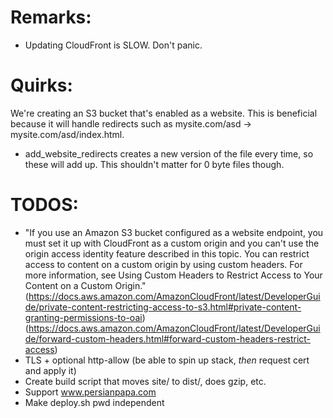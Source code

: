 # Remarks:
- Updating CloudFront is SLOW. Don't panic.

# Quirks:
We're creating an S3 bucket that's enabled as a website. This is beneficial because it will handle
redirects such as mysite.com/asd -> mysite.com/asd/index.html.

- add_website_redirects creates a new version of the file every time, so these will add up. This shouldn't matter for 0 byte files though.

# TODOS:
- "If you use an Amazon S3 bucket configured as a website endpoint, you must set it up with CloudFront as a custom origin and you can't use the origin access identity feature described in this topic. You can restrict access to content on a custom origin by using custom headers. For more information, see Using Custom Headers to Restrict Access to Your Content on a Custom Origin."(https://docs.aws.amazon.com/AmazonCloudFront/latest/DeveloperGuide/private-content-restricting-access-to-s3.html#private-content-granting-permissions-to-oai)(https://docs.aws.amazon.com/AmazonCloudFront/latest/DeveloperGuide/forward-custom-headers.html#forward-custom-headers-restrict-access)
- TLS + optional http-allow (be able to spin up stack, _then_ request cert and apply it)
- Create build script that moves site/ to dist/, does gzip, etc.
- Support www.persianpapa.com
- Make deploy.sh pwd independent